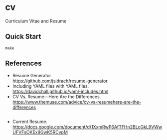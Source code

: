 # cv
Curriculum Vitae and Resume


## Quick Start
```
make
```

## References

* Resume Generator  
	https://github.com/jsidrach/resume-generator
* Including YAML files with YAML files.  
	https://davidchall.github.io/yaml-includes.html
* CV Vs. Resume—Here Are the Differences.  
	https://www.themuse.com/advice/cv-vs-resumehere-are-the-differences

##
* Current Resume.  
  https://docs.google.com/document/d/1XxmRwP6AfTFHn2BLcGkL9VWwUFVFsOKEx9GwK5RCvpM